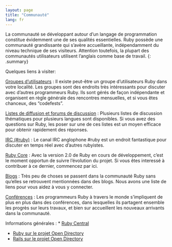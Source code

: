 ```yaml
---
layout: page
title: "Communauté"
lang: fr
---
```


La communauté se développant autour d’un langage de programmation
constitue évidemment une de ses qualités essentielles. Ruby possède une
communauté grandissante qui s’avère accueillante, indépendamment du
niveau technique de ses visiteurs. Attention toutefois, la plupart des
communautés utilisateurs utilisent l’anglais comme base de travail.
{: .summary}

Quelques liens à visiter:

[Groupes d’utilisateurs](user-groups/)
: Il existe peut-être un groupe d’utilisateurs Ruby dans votre localité.
  Les groupes sont des endroits très intéressants pour discuter avec
  d’autres programmeurs Ruby. Ils sont gérés de façon indépendante et
  organisent en règle générale des rencontres mensuelles, et si vous
  êtes chanceux, des “codefests”.

[Listes de diffusion et forums de discussion](mailing-lists/)
: Plusieurs listes de discussion thématiques pour plusieurs langues sont
  disponibles. Si vous avez des questions sur Ruby, les poser sur une de
  ces listes est un moyen efficace pour obtenir rapidement des réponses.

[IRC (#ruby)](irc://irc.freenode.net/ruby)
: Le canal IRC anglophone #ruby est un endroit fantastique pour
  discuter en temps réel avec d’autres rubyistes.

[Ruby Core](ruby-core/)
: Avec la version 2.0 de Ruby en cours de développement, c’est le moment
  opportun de suivre l’évolution du projet. Si vous êtes interessé à
  contribuer à ce dernier, commencez par ici.

[Blogs](weblogs/)
: Très peu de choses se passent dans la communauté Ruby sans qu’elles se
  retrouvent mentionnées dans des blogs. Nous avons une liste de liens
  pour vous aidez à vous y connecter.

[Conférences](conferences/)
: Les programmeurs Ruby à travers le monde s’impliquent de plus en plus
  dans des conférences, dans lesquelles ils partagent ensemble les
  progrès sur leurs travaux, et bien sur accueillent les nouveaux
  arrivants dans la communauté.

Informations générales
: * [Ruby Central][3]
  * [Ruby sur le projet Open Directory][4]
  * [Rails sur le projet Open Directory][5]



[3]: http://rubycentral.org/
[4]: http://dmoz.org/Computers/Programming/Languages/Ruby/
[5]: http://dmoz.org/Computers/Programming/Languages/Ruby/Software/Rails/
